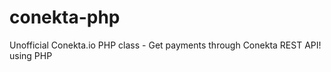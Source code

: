 conekta-php
===========

Unofficial Conekta.io PHP class - Get payments through Conekta REST API! using PHP
